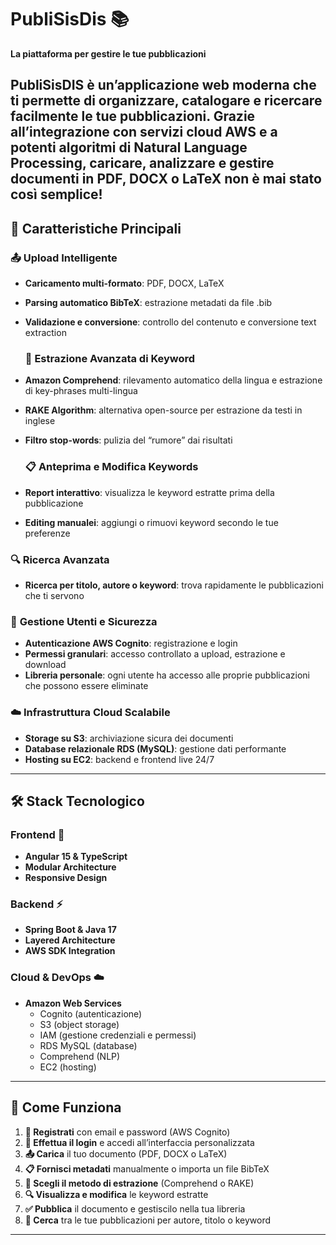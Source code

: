 # PubliSisDis 📚

**La piattaforma per gestire le tue pubblicazioni** 

PubliSisDIS è un’applicazione web moderna che ti permette di organizzare, catalogare e ricercare facilmente le tue pubblicazioni. Grazie all’integrazione con servizi cloud AWS e a potenti algoritmi di Natural Language Processing, caricare, analizzare e gestire documenti in PDF, DOCX o LaTeX non è mai stato così semplice!
---

## 🚀 Caratteristiche Principali

### 📤 **Upload Intelligente**
- **Caricamento multi-formato**: PDF, DOCX, LaTeX
- **Parsing automatico BibTeX**: estrazione metadati da file .bib
- **Validazione e conversione**: controllo del contenuto e conversione text extraction

  ### 🤖 **Estrazione Avanzata di Keyword**
- **Amazon Comprehend**: rilevamento automatico della lingua e estrazione di key-phrases multi-lingua
- **RAKE Algorithm**: alternativa open-source per estrazione da testi in inglese
- **Filtro stop-words**: pulizia del “rumore” dai risultati

  ### 📋 **Anteprima e Modifica Keywords**
- **Report interattivo**: visualizza le keyword estratte prima della pubblicazione
- **Editing manualei**: aggiungi o rimuovi keyword secondo le tue preferenze

### 🔍 **Ricerca Avanzata**
- **Ricerca per titolo, autore o keyword**: trova rapidamente le pubblicazioni che ti servono

### 👥 **Gestione Utenti e Sicurezza**
- **Autenticazione AWS Cognito**: registrazione e login
- **Permessi granulari**: accesso controllato a upload, estrazione e download
- **Libreria personale**: ogni utente ha accesso alle proprie pubblicazioni che possono essere eliminate

### ☁️ **Infrastruttura Cloud Scalabile**
- **Storage su S3**: archiviazione sicura dei documenti
- **Database relazionale RDS (MySQL)**: gestione dati performante
- **Hosting su EC2**: backend e frontend live 24/7

---

## 🛠️ Stack Tecnologico

### Frontend 🎨
- **Angular 15  & TypeScript**
- **Modular Architecture**
- **Responsive Design**

### Backend ⚡
- **Spring Boot & Java 17**
- **Layered Architecture**
- **AWS SDK Integration**
  

### Cloud & DevOps ☁️
- **Amazon Web Services**
  - Cognito (autenticazione)
  - S3 (object storage)
  - IAM (gestione credenziali e permessi)
  - RDS MySQL (database)
  - Comprehend (NLP)
  - EC2 (hosting)
  
---

## 🎯 Come Funziona

1. **📝 Registrati** con email e password (AWS Cognito)
2. **🔐 Effettua il login** e accedi all’interfaccia personalizzata
3. **📤 Carica** il tuo documento (PDF, DOCX o LaTeX)
4. **📋 Fornisci metadati** manualmente o importa un file BibTeX
5. **🤖 Scegli il metodo di estrazione** (Comprehend o RAKE)
6. **🔍 Visualizza e modifica** le keyword estratte
7. **✅ Pubblica** il documento e gestiscilo nella tua libreria
8. **🔎 Cerca** tra le tue pubblicazioni per autore, titolo o keyword

---

